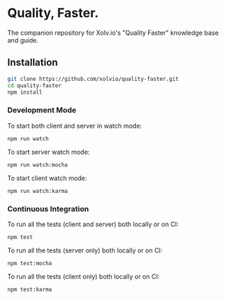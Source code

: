 Quality, Faster.
================
The companion repository for Xolv.io's "Quality Faster" knowledge base and guide.

## Installation

```bash
git clone https://github.com/xolvio/quality-faster.git
cd quality-faster
npm install
```


### Development Mode
To start both client and server in watch mode:
```
npm run watch
```

To start server watch mode:
```
npm run watch:mocha
```

To start client watch mode:
```
npm run watch:karma
```

### Continuous Integration
To run all the tests (client and server) both locally or on CI:
```
npm test
```
To run all the tests (server only) both locally or on CI:
```
npm test:mocha
```
To run all the tests (client only) both locally or on CI:
```
npm test:karma
```
